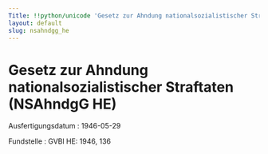 ```yaml
---
Title: !!python/unicode 'Gesetz zur Ahndung nationalsozialistischer Straftaten'
layout: default
slug: nsahndgg_he
---
```


# Gesetz zur Ahndung nationalsozialistischer Straftaten (NSAhndgG HE)

Ausfertigungsdatum
:   1946-05-29

Fundstelle
:   GVBl HE: 1946, 136

